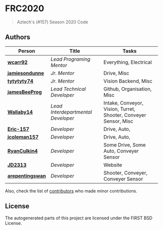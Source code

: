 # FRC2020
> Aztech's (#157) Season 2020 Code

## Authors

Person                                                  | Title                              | Tasks
--------------------------------------------------------|------------------------------------|-----
[**wcarr92**](https://github.com/wcarr92)               | _Lead Programing Mentor_           | Everything, Electrical
[**jamiesondunne**](https://github.com/jamiesondunne)   | _Jr. Mentor_                       | Drive, Misc
[**tytytyty74**](https://github.com/tytytyty74)         | _Jr. Mentor_                       | Vision Backend, Misc
[**jamesBeeProg**](https://github.com/jamesBeeProg)     | _Lead Technical Developer_         | Github, Organisation, Misc
[**Wallaby14**](https://github.com/Wallaby14)           | _Lead Interdepartmental Developer_ | Intake, Conveyor, Vision, Turret, Shooter, Conveyer Sensor, Misc
[**Eric-157**](https://github.com/Eric-157)             | _Developer_                        | Drive, Auto,
[**jcoleman157**](https://github.com/jcoleman157)       | _Developer_                        | Drive, Auto,
[**RyanCulkin4**](https://github.com/RyanCulkin4)       | _Developer_                        | Some Drive, Some Auto, Conveyer Sensor
[**JD2313**](https://github.com/JD2313)                 | _Developer_                        | Website
[**arepentingswan**](https://github.com/arepentingswan) | _Developer_                        | Shooter, Conveyer, Conveyer Sensor

Also, check the list of [contributors](https://github.com/Aztechs157/FRC2020/contributors) who made minor contributions.

## License

The autogenerated parts of this project are licensed under the FIRST BSD License.
